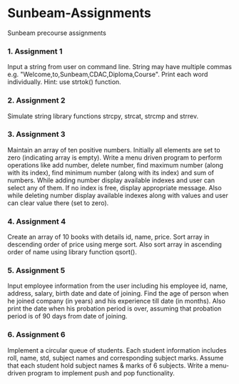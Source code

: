 # Sunbeam-Assignments
Sunbeam precourse assignments

### 1. Assignment 1

Input a string from user on command line. String may have multiple commas e.g. "Welcome,to,Sunbeam,CDAC,Diploma,Course". Print each word individually. Hint: use strtok() function.

### 2. Assignment 2

Simulate string library functions strcpy, strcat, strcmp and strrev.

### 3. Assignment 3

Maintain an array of ten positive numbers. Initially all elements are set to zero (indicating array is empty). Write a menu driven program to perform operations like add number, delete number, find maximum number (along with its index), find minimum number (along with its index) and sum of numbers. While adding number display available indexes and user can select any of them. If no index is free, display appropriate message. Also while deleting number display available indexes along with values and user can clear value there (set to zero).

### 4. Assignment 4

Create an array of 10 books with details id, name, price. Sort array in descending order of price using merge sort. Also sort array in ascending order of name using library function qsort().

### 5. Assignment 5

Input employee information from the user including his employee id, name, address, salary, birth date and date of joining. Find the age of person when he joined company (in years) and his experience till date (in months). Also print the date when his probation period is over, assuming that probation period is of 90 days from date of joining.

### 6. Assignment 6

Implement a circular queue of students. Each student information includes roll, name, std, subject names and corresponding subject marks. Assume that each student hold subject names & marks of 6 subjects. Write a menu-driven program to implement push and pop functionality.